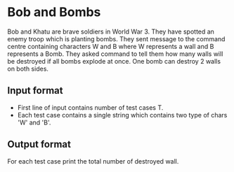 # Bob and Bombs

Bob and Khatu are brave soldiers in World War 3. They have spotted an enemy troop which is planting bombs. They sent message to the command centre containing characters W and B where W represents a wall and B represents a Bomb. They asked command to tell them how many walls will be destroyed if all bombs explode at once. One bomb can destroy 2 walls on both sides.

## Input format

- First line of input contains number of test cases T.
- Each test case contains a single string which contains two type of chars 'W' and 'B'.

## Output format

For each test case print the total number of destroyed wall.
